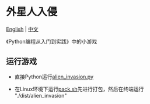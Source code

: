 # 外星人入侵

[English](../README.md) | [中文](README_CN.md)

《Python编程从入门到实践》中的小游戏

## 运行游戏

- 直接Python运行[alien_invasion.py](../alien_invasion.py)

- 在Linux环境下运行[pack.sh](../pack.sh)先进行打包，然后在终端运行 "./dist/alien_invasion"
